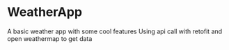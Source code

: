 # WeatherApp
A basic weather app with some cool features
Using api call with retofit 
and open weathermap to get data 
